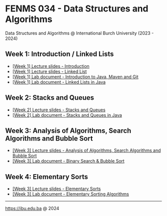 # FENMS 034 - Data Structures and Algorithms
Data Structures and Algorithms @ International Burch University (2023 - 2024)

## Week 1: Introduction / Linked Lists
- [[Week 1] Lecture slides - Introduction](https://docs.google.com/presentation/d/1Q7GcqdhCBJ9IIG2xKSpqbVzEZYiT6k8XhzCK16YjV2w/edit?usp=sharing)
- [[Week 1] Lecture slides - Linked List](https://docs.google.com/presentation/d/1Wtd_L85gbWLbHLj6T4l689rL2DYuNXy2nGu0RgWPLBk/edit?usp=sharing)
- [[Week 1] Lab document - Introduction to Java, Maven and Git](https://docs.google.com/document/d/171yWaYxAzLqxmwKGs4TTIGy7P66LJL1BR-RkYWdpBKA/edit?usp=sharing)
- [[Week 1] Lab document - Linked Lists in Java](https://docs.google.com/document/d/1w7H8DCt1TTd3QCVGKmxT58OdUvhXTWXTxNmf0efjOs0/edit?usp=sharing)

## Week 2: Stacks and Queues
- [[Week 2] Lecture slides - Stacks and Queues](https://docs.google.com/presentation/d/1ZDKFIHJ9uABDHLKJ9TS7P4HkKce3MYrg7BlEnGyVRTA/edit?usp=sharing)
- [[Week 2] Lab document - Stacks and Queues in Java](https://docs.google.com/document/d/1hp9c4lyW9lU6NOlCiXlhmFp8eHXJGEosWkhugy8FFG0/edit?usp=sharing)

## Week 3: Analysis of Algorithms, Search Algorithms and Bubble Sort
- [[Week 3] Lecture slides - Analysis of Algorithms, Search Algorithms and Bubble Sort](https://docs.google.com/presentation/d/1Chyl4LtMjTT4BxeQ5-FBZ6X5_8t4h16NLtRUvfEK9Yw/edit?usp=sharing)
- [[Week 3] Lab document - Binary Search & Bubble Sort](https://docs.google.com/document/d/1m5YqHrpP7rhOnRmZxkMIQC_1mWI_V5mZG-qyyosC0r8/edit?usp=sharing)

## Week 4: Elementary Sorts
- [[Week 3] Lecture slides - Elementary Sorts](https://docs.google.com/presentation/d/1jjZ57TAnWrnBizlZNSCMknMRwieOp4bGW92-6gHXGTI/edit?usp=sharing)
- [[Week 3] Lab document - Elementary Sorting Algorithms](https://docs.google.com/document/d/1ddiiK8B8XxhZMCb83P9qEtleG9d85puyJXRNptxshs8/edit?usp=sharing)

---
https://ibu.edu.ba @ 2024
